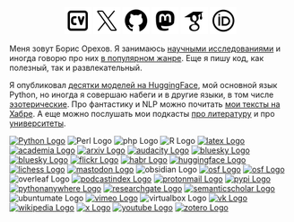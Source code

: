 <p align="center">
	<a href="https://nevmenandr.github.io/"><img src="cv.svg" alt="Curriculum Vitae"></a>
	<a href="https://twitter.com/nevmenandr"><img src="twitter.svg" alt="Twitter"></a>
	<a href="https://github.com/nevmenandr"><img src="github.svg" alt="GitHub"></a>
	<a rel="me" href="https://mastodon.social/@nevmenandr"><img src="mastodon.svg" alt="Mastodon"></a>
	<a href="https://scholar.google.com/citations?user=EMcL0ioAAAAJ&hl=en"><img src="citations.svg" alt="Citations"></a>
	<a href="https://orcid.org/0000-0002-9099-0436"><img src="orcid.svg" alt="ORCID"></a>
</p>

Меня зовут Борис Орехов. Я занимаюсь [научными исследованиями](https://www.semanticscholar.org/author/Boris-Orekhov/2080424505) и иногда говорю про них [в популярном жанре](https://postnauka.org/themes/orehovb). Еще я пишу код, как полезный, так и развлекательный.

Я опубликовал [десятки моделей на HuggingFace](https://huggingface.co/nevmenandr), мой основной язык Python, но иногда я совершаю набеги и в другие языки, в том числе [эзотерические](https://sysblok.ru/blog/jezoterika-programmirovanija/). Про фантастику и NLP можно почитать [мои тексты на Хабре](https://habr.com/ru/users/nevmenandr/publications/articles/). А еще можно послушать мои подкасты [про литературу](https://nevmenandr.github.io/nonbrevia/) и про [университеты](https://universitates.ru/).

[![Python Logo](https://img.shields.io/badge/-Python-008000?style=flat-square&logo=Python&logoColor=white)](https://github.com/search?q=owner%3Anevmenandr%20lang%3APython%20&type=code) ![Perl Logo](https://img.shields.io/badge/Perl-39457E?style=flat-square&logo=perl&logoColor=white) ![php Logo](https://img.shields.io/badge/php-777BB4?style=flat-square&logo=php&logoColor=white) ![R Logo](https://img.shields.io/badge/R-276DC3?style=flat-square&logo=r&logoColor=white) [![latex Logo](https://img.shields.io/badge/latex-008080?style=flat-square&logo=latex&logoColor=white)](http://nevmenandr.net/cgi-bin/texconv.py) [![academia Logo](https://img.shields.io/badge/academia-41454A?style=flat-square&logo=academia&logoColor=white)](https://hse-ru.academia.edu/BorisOrekhov) [![arxiv Logo](https://img.shields.io/badge/-arxiv-B31B1B?style=flat-square&logo=arxiv&logoColor=white)](https://arxiv.org/search/cs?searchtype=author&query=Orekhov,+B) [![audacity Logo](https://img.shields.io/badge/audacity-0000CC?style=flat-square&logo=audacity&logoColor=white)](https://universitates.mave.digital/) [![bluesky Logo](https://img.shields.io/badge/bluesky-0285FF?style=flat-square&logo=bluesky&logoColor=white)](https://bsky.app/profile/nevmenandr.bsky.social) [![bluesky Logo](https://img.shields.io/badge/elsevier-FF6C00?style=flat-square&logo=elsevier&logoColor=white)](https://www.scopus.com/authid/detail.uri?authorId=57190401804) [![flickr Logo](https://img.shields.io/badge/flickr-0063DC?style=flat-square&logo=flickr&logoColor=white)](https://www.flickr.com/people/nevmenandr/) [![habr Logo](https://img.shields.io/badge/habr-65A3BE?style=flat-square&logo=habr&logoColor=white)](https://habr.com/ru/users/nevmenandr/) [![huggingface Logo](https://img.shields.io/badge/huggingface-FFD21E?style=flat-square&logo=huggingface&logoColor=white)](https://huggingface.co/nevmenandr) [![lichess Logo](https://img.shields.io/badge/lichess-000000?style=flat-square&logo=lichess&logoColor=white)](https://lichess.org/@/nevmenandr) [![mastodon Logo](https://img.shields.io/badge/mastodon-6364FF?style=flat-square&logo=mastodon&logoColor=white)](https://mastodon.social/@nevmenandr) ![obsidian Logo](https://img.shields.io/badge/obsidian-7C3AED?style=flat-square&logo=obsidian&logoColor=white) [![osf Logo](https://img.shields.io/badge/orcid-A6CE39?style=flat-square&logo=orcid&logoColor=white)](https://orcid.org/0000-0002-9099-0436) [![osf Logo](https://img.shields.io/badge/osf-2CB9F1?style=flat-square&logo=osf&logoColor=white)](https://osf.io/phy74/) ![overleaf Logo](https://img.shields.io/badge/overleaf-47A141?style=flat-square&logo=overleaf&logoColor=white) [![podcastindex Logo](https://img.shields.io/badge/podcastindex-F90000?style=flat-square&logo=podcastindex&logoColor=white)](https://podcastindex.org/podcast/6808358) [![protonmail Logo](https://img.shields.io/badge/protonmail-6D4AFF?style=flat-square&logo=protonmail&logoColor=white)](mailto:nevmenandr@protonmail.com) [![pypi Logo](https://img.shields.io/badge/pypi-3775A9?style=flat-square&logo=pypi&logoColor=white)](https://pypi.org/user/nevmenandr/) [![pythonanywhere Logo](https://img.shields.io/badge/pythonanywhere-1D9FD7?style=flat-square&logo=pythonanywhere&logoColor=white)](https://nevmenandr.pythonanywhere.com/) [![researchgate Logo](https://img.shields.io/badge/researchgate-00CCBB?style=flat-square&logo=researchgate&logoColor=white)](https://researchgate.net/profile/Boris-Orekhov) [![semanticscholar Logo](https://img.shields.io/badge/semanticscholar-1857B6?style=flat-square&logo=semanticscholar&logoColor=white)](https://www.semanticscholar.org/author/Boris-V.-Orekhov/2080424505) ![ubuntumate Logo](https://img.shields.io/badge/ubuntumate-84A454?style=flat-square&logo=ubuntumate&logoColor=white) [![vimeo Logo](https://img.shields.io/badge/vimeo-1AB7EA?style=flat-square&logo=vimeo&logoColor=white)](https://vimeo.com/user159596020) ![virtualbox Logo](https://img.shields.io/badge/virtualbox-183A61?style=flat-square&logo=virtualbox&logoColor=white) [![vk Logo](https://img.shields.io/badge/vk-0077FF?style=flat-square&logo=vk&logoColor=white)](https://vk.com/nevmenandr) [![wikipedia Logo](https://img.shields.io/badge/wikipedia-0077FF?style=flat-square&logo=wikipedia&logoColor=white)](https://ru.wikipedia.org/wiki/%D0%A3%D1%87%D0%B0%D1%81%D1%82%D0%BD%D0%B8%D0%BA:Nevmenandr) [![x Logo](https://img.shields.io/badge/x-000000?style=flat-square&logo=x&logoColor=white)](https://twitter.com/nevmenandr) [![youtube Logo](https://img.shields.io/badge/youtube-FF0000?style=flat-square&logo=youtube&logoColor=white)](https://www.youtube.com/@user-qr7te9em6r) [![zotero Logo](https://img.shields.io/badge/zotero-CC2936?style=flat-square&logo=zotero&logoColor=white)](https://www.zotero.org/nevmenandr) 

